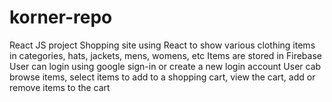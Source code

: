 # korner-repo

React JS project
Shopping site using React to show various clothing items in categories, hats, jackets, mens, womens, etc
Items are stored in Firebase
User can login using google sign-in or create a new login account
User cab browse items, select items to add to a shopping cart, view the cart, add or remove items to the cart
